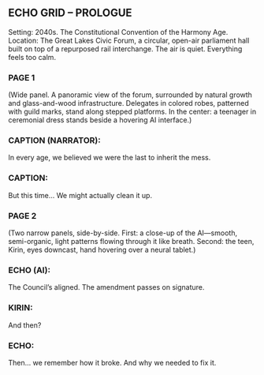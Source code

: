 ## ECHO GRID – PROLOGUE
Setting: 2040s. The Constitutional Convention of the Harmony Age.
Location: The Great Lakes Civic Forum, a circular, open-air parliament hall built on top of a repurposed rail interchange. The air is quiet. Everything feels too calm.

### PAGE 1
(Wide panel. A panoramic view of the forum, surrounded by natural growth and glass-and-wood infrastructure. Delegates in colored robes, patterned with guild marks, stand along stepped platforms. In the center: a teenager in ceremonial dress stands beside a hovering AI interface.)

### CAPTION (NARRATOR):

In every age, we believed we were the last to inherit the mess.

### CAPTION:

But this time...
We might actually clean it up.

### PAGE 2
(Two narrow panels, side-by-side. First: a close-up of the AI—smooth, semi-organic, light patterns flowing through it like breath. Second: the teen, Kirin, eyes downcast, hand hovering over a neural tablet.)

### ECHO (AI):

The Council’s aligned. The amendment passes on signature.

### KIRIN:

And then?

### ECHO:

Then… we remember how it broke.
And why we needed to fix it.
